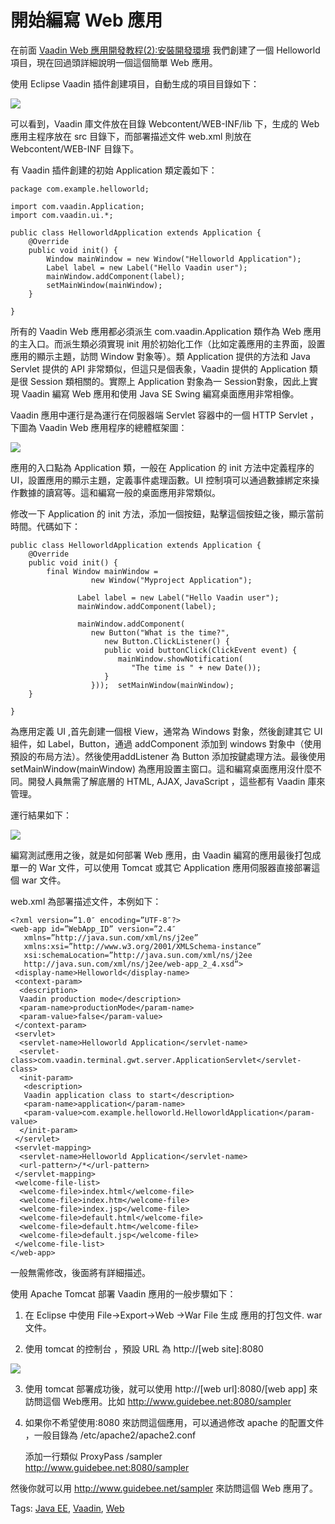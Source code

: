 # 開始編寫 Web 應用

在前面 [Vaadin Web 應用開發教程(2):安裝開發環境](http://www.imobilebbs.com/wordpress/?p=3139) 我們創建了一個 Helloworld 項目，現在回過頭詳細說明一個這個簡單 Web 應用。

使用 Eclipse Vaadin 插件創建項目，自動生成的項目目錄如下：

![](images/10.png)

可以看到，Vaadin 庫文件放在目錄 Webcontent/WEB-INF/lib 下，生成的 Web 應用主程序放在 src 目錄下，而部署描述文件 web.xml 則放在 Webcontent/WEB-INF 目錄下。

有 Vaadin 插件創建的初始 Application 類定義如下：

```
package com.example.helloworld;

import com.vaadin.Application;
import com.vaadin.ui.*;

public class HelloworldApplication extends Application {
	@Override
	public void init() {
		Window mainWindow = new Window("Helloworld Application");
		Label label = new Label("Hello Vaadin user");
		mainWindow.addComponent(label);
		setMainWindow(mainWindow);
	}

}
```

所有的 Vaadin Web 應用都必須派生 com.vaadin.Application 類作為 Web 應用的主入口。而派生類必須實現 init 用於初始化工作（比如定義應用的主界面，設置應用的顯示主題，訪問 Window 對象等）。類 Application 提供的方法和 Java Servlet 提供的 API 非常類似，但這只是個表象，Vaadin 提供的 Application 類是很 Session 類相關的。實際上 Application 對象為一 Session對象，因此上實現 Vaadin 編寫 Web 應用和使用 Java SE Swing 編寫桌面應用非常相像。

Vaadin 應用中運行是為運行在伺服器端 Servlet 容器中的一個 HTTP Servlet ，下圖為 Vaadin Web 應用程序的總體框架圖：

![](images/11.png)

應用的入口點為 Application 類，一般在 Application 的 init 方法中定義程序的 UI，設置應用的顯示主題，定義事件處理函數。UI 控制項可以通過數據綁定來操作數據的讀寫等。這和編寫一般的桌面應用非常類似。

修改一下 Application 的 init 方法，添加一個按鈕，點擊這個按鈕之後，顯示當前時間。代碼如下：

```
public class HelloworldApplication extends Application {
	@Override
	public void init() {
		final Window mainWindow = 
			      new Window("Myproject Application");

			   Label label = new Label("Hello Vaadin user");
			   mainWindow.addComponent(label);

			   mainWindow.addComponent(
			      new Button("What is the time?",
			         new Button.ClickListener() {
			         public void buttonClick(ClickEvent event) {
			            mainWindow.showNotification(
			               "The time is " + new Date());
			         }
			      }));  setMainWindow(mainWindow);
	}

}
```

為應用定義 UI ,首先創建一個根 View，通常為 Windows 對象，然後創建其它 UI 組件，如 Label，Button，通過 addComponent 添加到 windows 對象中（使用預設的布局方法）。然後使用addListener 為 Button 添加按鍵處理方法。最後使用 setMainWindow(mainWindow) 為應用設置主窗口。這和編寫桌面應用沒什麼不同。開發人員無需了解底層的 HTML, AJAX, JavaScript ，這些都有 Vaadin 庫來管理。

運行結果如下：

![](images/12.png)

編寫測試應用之後，就是如何部署 Web 應用，由 Vaadin 編寫的應用最後打包成單一的 War 文件，可以使用 Tomcat 或其它 Application 應用伺服器直接部署這個 war 文件。

web.xml 為部署描述文件，本例如下：

```
<?xml version=”1.0″ encoding=”UTF-8″?>
<web-app id=”WebApp_ID” version=”2.4″
   xmlns=”http://java.sun.com/xml/ns/j2ee”
   xmlns:xsi=”http://www.w3.org/2001/XMLSchema-instance”
   xsi:schemaLocation=”http://java.sun.com/xml/ns/j2ee
   http://java.sun.com/xml/ns/j2ee/web-app_2_4.xsd“>
 <display-name>Helloworld</display-name>
 <context-param>
  <description>
  Vaadin production mode</description>
  <param-name>productionMode</param-name>
  <param-value>false</param-value>
 </context-param>
 <servlet>
  <servlet-name>Helloworld Application</servlet-name>
  <servlet-class>com.vaadin.terminal.gwt.server.ApplicationServlet</servlet-class>
  <init-param>
   <description>
   Vaadin application class to start</description>
   <param-name>application</param-name>
   <param-value>com.example.helloworld.HelloworldApplication</param-value>
  </init-param>
 </servlet>
 <servlet-mapping>
  <servlet-name>Helloworld Application</servlet-name>
  <url-pattern>/*</url-pattern>
 </servlet-mapping>
 <welcome-file-list>
  <welcome-file>index.html</welcome-file>
  <welcome-file>index.htm</welcome-file>
  <welcome-file>index.jsp</welcome-file>
  <welcome-file>default.html</welcome-file>
  <welcome-file>default.htm</welcome-file>
  <welcome-file>default.jsp</welcome-file>
 </welcome-file-list>
</web-app>
```

一般無需修改，後面將有詳細描述。

使用 Apache Tomcat 部署 Vaadin 應用的一般步驟如下：

1. 在 Eclipse 中使用 File->Export->Web ->War File 生成 應用的打包文件. war 文件。

2. 使用 tomcat 的控制台 ，預設 URL 為 http://[web site]:8080

![](images/13.png)

3. 使用 tomcat 部署成功後，就可以使用 http://[web url]:8080/[web app] 來訪問這個 Web應用。比如 http://www.guidebee.net:8080/sampler

4. 如果你不希望使用:8080 來訪問這個應用，可以通過修改 apache 的配置文件 ，一般目錄為 /etc/apache2/apache2.conf

   添加一行類似 ProxyPass /sampler http://www.guidebee.net:8080/sampler 

  然後你就可以用 http://www.guidebee.net/sampler 來訪問這個 Web 應用了。

Tags: [Java EE](http://www.imobilebbs.com/wordpress/archives/tag/java-ee), [Vaadin](http://www.imobilebbs.com/wordpress/archives/tag/vaadin), [Web](http://www.imobilebbs.com/wordpress/archives/tag/web)
